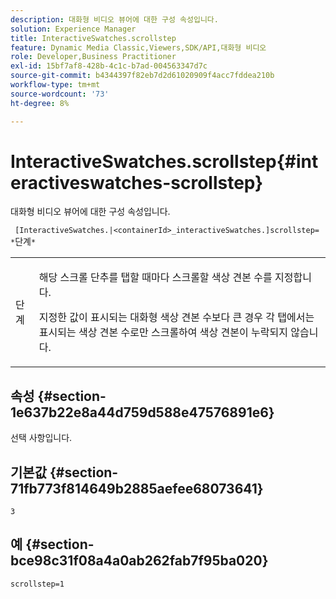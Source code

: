```yaml
---
description: 대화형 비디오 뷰어에 대한 구성 속성입니다.
solution: Experience Manager
title: InteractiveSwatches.scrollstep
feature: Dynamic Media Classic,Viewers,SDK/API,대화형 비디오
role: Developer,Business Practitioner
exl-id: 15bf7af8-428b-4c1c-b7ad-004563347d7c
source-git-commit: b4344397f82eb7d2d61020909f4acc7fddea210b
workflow-type: tm+mt
source-wordcount: '73'
ht-degree: 8%

---
```


# InteractiveSwatches.scrollstep{#interactiveswatches-scrollstep}

대화형 비디오 뷰어에 대한 구성 속성입니다.

` [InteractiveSwatches.|<containerId>_interactiveSwatches.]scrollstep= *`단계`*`

<table id="table_441553CD34C94A58A9D7CBF772DEDDB6"> 
 <tbody> 
  <tr> 
   <td colname="col1"> <p> <span class="codeph"><span class="varname"> 단계</span></span> </p> </td> 
   <td colname="col2"> <p>해당 스크롤 단추를 탭할 때마다 스크롤할 색상 견본 수를 지정합니다. </p> <p>지정한 값이 표시되는 대화형 색상 견본 수보다 큰 경우 각 탭에서는 표시되는 색상 견본 수로만 스크롤하여 색상 견본이 누락되지 않습니다. </p> </td> 
  </tr> 
 </tbody> 
</table>

## 속성 {#section-1e637b22e8a44d759d588e47576891e6}

선택 사항입니다.

## 기본값 {#section-71fb773f814649b2885aefee68073641}

`3`

## 예 {#section-bce98c31f08a4a0ab262fab7f95ba020}

```
scrollstep=1
```
